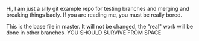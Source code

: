 Hi, I am just a silly git example repo for testing branches and merging and breaking things badly.
If you are reading me, you must be really bored.

This is the base file in master.
It will not be changed, the "real" work will be done in other branches.
YOU SHOULD SURVIVE FROM SPACE
